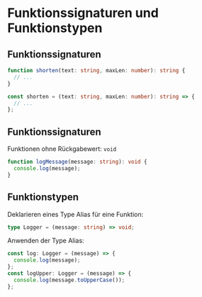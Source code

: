 # Funktionssignaturen und Funktionstypen

## Funktionssignaturen

```ts
function shorten(text: string, maxLen: number): string {
  // ...
}
```

```ts
const shorten = (text: string, maxLen: number): string => {
  // ...
};
```

## Funktionssignaturen

Funktionen ohne Rückgabewert: `void`

```ts
function logMessage(message: string): void {
  console.log(message);
}
```

## Funktionstypen

Deklarieren eines Type Alias für eine Funktion:

```ts
type Logger = (message: string) => void;
```

Anwenden der Type Alias:

```ts
const log: Logger = (message) => {
  console.log(message);
};
const logUpper: Logger = (message) => {
  console.log(message.toUpperCase());
};
```

